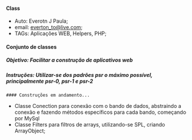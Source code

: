 #### Class

- Auto: Everotn J Paula;
- email: everton_to@live.com;
- TAGs: Aplicações WEB, Helpers, PHP;

#### Conjunto de classes

##### Objetivo: Facilitar a construção de aplicativos web

##### Instruções: Utilizar-se dos padrões psr o máximo possível, principalmente psr-0, psr-1 e psr-2

    #### Construções em andamento...

- Classe Conection para conexão com o bando de dados, abstraindo a conexão e fazendo métodos específicos para cada bando, começando por MySql
- Classe Filters para filtros de arrays, utilizando-se SPL, criando ArrayObject;